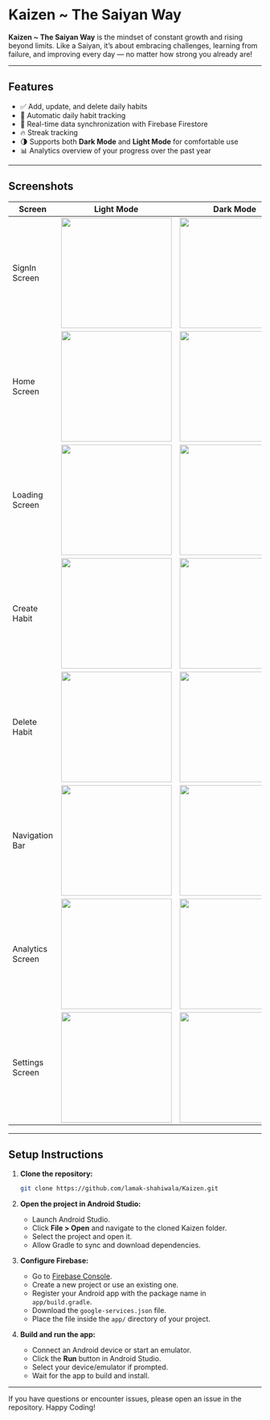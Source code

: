 # Kaizen ~ The Saiyan Way

**Kaizen ~ The Saiyan Way** is the mindset of constant growth and rising beyond limits. Like a Saiyan, it’s about embracing challenges, learning from failure, and improving every day — no matter how strong you already are!

---

## Features

- ✅ Add, update, and delete daily habits
- 📅 Automatic daily habit tracking
- 🔄 Real-time data synchronization with Firebase Firestore
- 🔥 Streak tracking
- 🌗 Supports both **Dark Mode** and **Light Mode** for comfortable use
- 📊 Analytics overview of your progress over the past year

---

## Screenshots

| Screen           | Light Mode                                    | Dark Mode                                    |
|-------------------|-----------------------------------------------|-----------------------------------------------|
| SignIn Screen     | <img src="app/screenshots/lm_signin.jpg" alt="" width="220" />   | <img src="app/screenshots/dm_signin.jpg" alt="" width="220" />   |
| Home Screen     | <img src="app/screenshots/lm_home.jpg" alt="" width="220" />   | <img src="app/screenshots/dm_home.jpg" alt="" width="220" />   |
| Loading Screen     | <img src="app/screenshots/lm_loading.jpg" alt="" width="220" />   | <img src="app/screenshots/dm_loading.jpg" alt="" width="220" />   |
| Create Habit     | <img src="app/screenshots/lm_createHabit.jpg" alt="" width="220" />   | <img src="app/screenshots/dm_createHabit.jpg" alt="" width="220" />   |
| Delete Habit     | <img src="app/screenshots/lm_deleteHabit.jpg" alt="" width="220" />   | <img src="app/screenshots/dm_deleteHabit.jpg" alt="" width="220" />   |
| Navigation Bar    | <img src="app/screenshots/lm_navBar.jpg" alt="" width="220" />   | <img src="app/screenshots/dm_navBar.jpg" alt="" width="220" />   |
| Analytics Screen     | <img src="app/screenshots/lm_analytics.jpg" alt="" width="220" />   | <img src="app/screenshots/dm_analytics.jpg" alt="" width="220" />   |
| Settings Screen     | <img src="app/screenshots/lm_settings.jpg" alt="" width="220" />   | <img src="app/screenshots/dm_settings.jpg" alt="" width="220" />   |

---
## Setup Instructions

1. **Clone the repository:**
   ```bash
   git clone https://github.com/lamak-shahiwala/Kaizen.git

2. **Open the project in Android Studio:**
    - Launch Android Studio.
    - Click **File > Open** and navigate to the cloned Kaizen folder.
    - Select the project and open it.
    - Allow Gradle to sync and download dependencies.

3. **Configure Firebase:**
    - Go to [Firebase Console](https://console.firebase.google.com/).
    - Create a new project or use an existing one.
    - Register your Android app with the package name in `app/build.gradle`.
    - Download the `google-services.json` file.
    - Place the file inside the `app/` directory of your project.

4. **Build and run the app:**
    - Connect an Android device or start an emulator.
    - Click the **Run** button in Android Studio.
    - Select your device/emulator if prompted.
    - Wait for the app to build and install.
---
If you have questions or encounter issues, please open an issue in the repository. Happy Coding!
